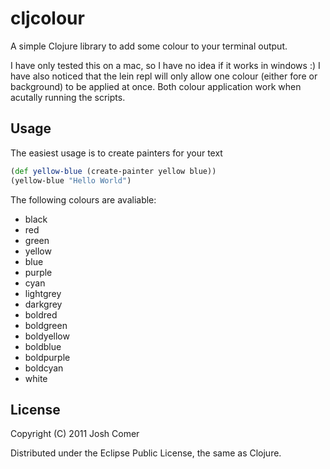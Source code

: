 # cljcolour

A simple Clojure library to add some colour to your terminal output.

I have only tested this on a mac, so I have no idea if it works in windows :)
I have also noticed that the lein repl will only allow one colour (either fore or background) to be applied at once. Both colour application work when acutally running the scripts.

## Usage
The easiest usage is to create painters for your text
```clojure
(def yellow-blue (create-painter yellow blue))
(yellow-blue "Hello World")
```

The following colours are avaliable:
- black
- red
- green
- yellow
- blue
- purple
- cyan
- lightgrey
- darkgrey
- boldred
- boldgreen
- boldyellow
- boldblue
- boldpurple
- boldcyan
- white

## License

Copyright (C) 2011 Josh Comer

Distributed under the Eclipse Public License, the same as Clojure.
